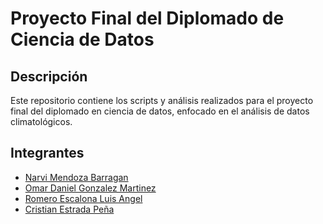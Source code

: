 # Proyecto Final del Diplomado de Ciencia de Datos

## Descripción
Este repositorio contiene los scripts y análisis realizados para el proyecto final del diplomado en ciencia de datos, enfocado en el análisis de datos climatológicos.

## Integrantes
- [Narvi Mendoza Barragan](nmendozab130@alumno.uaemex.mx)
- [Omar Daniel Gonzalez Martinez](ogonzalezm769@alumno.uaemex.mx)
- [Romero Escalona Luis Angel](lromeroe726@alumno.uaemex.mx)
- [Cristian Estrada Peña](cestradap757@alumno.uaemex.mx)
